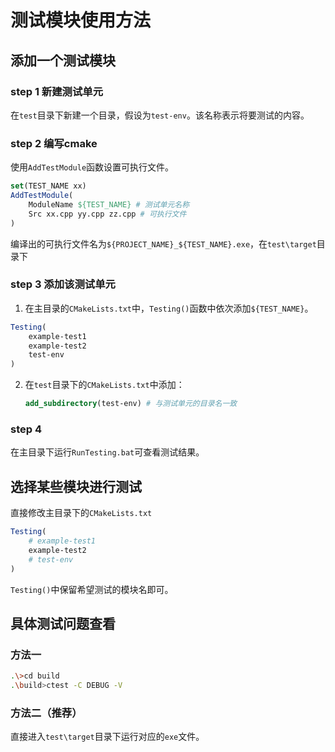 # 测试模块使用方法

## 添加一个测试模块

### step 1 新建测试单元

在`test`目录下新建一个目录，假设为`test-env`。该名称表示将要测试的内容。

### step 2 编写cmake

使用`AddTestModule`函数设置可执行文件。

```cmake
set(TEST_NAME xx)
AddTestModule(
    ModuleName ${TEST_NAME} # 测试单元名称
    Src xx.cpp yy.cpp zz.cpp # 可执行文件
)
```

编译出的可执行文件名为`${PROJECT_NAME}_${TEST_NAME}.exe`，在`test\target`目录下

### step 3 添加该测试单元

1. 在主目录的`CMakeLists.txt`中，`Testing()`函数中依次添加`${TEST_NAME}`。

```cmake
Testing(
    example-test1
    example-test2
    test-env
)
```

2. 在`test`目录下的`CMakeLists.txt`中添加：

   ```cmake
   add_subdirectory(test-env) # 与测试单元的目录名一致
   ```

### step 4

在主目录下运行`RunTesting.bat`可查看测试结果。

## 选择某些模块进行测试

直接修改主目录下的`CMakeLists.txt`

```cmake
Testing(
    # example-test1
    example-test2
    # test-env
)
```

`Testing()`中保留希望测试的模块名即可。

## 具体测试问题查看

### 方法一

```bash
.\>cd build
.\build>ctest -C DEBUG -V
```

### 方法二（推荐）

直接进入`test\target`目录下运行对应的`exe`文件。

